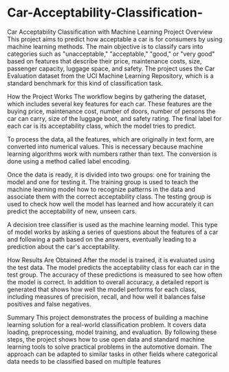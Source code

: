 # Car-Acceptability-Classification-
Car Acceptability Classification with Machine Learning
Project Overview
This project aims to predict how acceptable a car is for consumers by using machine learning methods. The main objective is to classify cars into categories such as "unacceptable," "acceptable," "good," or "very good" based on features that describe their price, maintenance costs, size, passenger capacity, luggage space, and safety. The project uses the Car Evaluation dataset from the UCI Machine Learning Repository, which is a standard benchmark for this kind of classification task.

How the Project Works
The workflow begins by gathering the dataset, which includes several key features for each car. These features are the buying price, maintenance cost, number of doors, number of persons the car can carry, size of the luggage boot, and safety rating. The final label for each car is its acceptability class, which the model tries to predict.

To process the data, all the features, which are originally in text form, are converted into numerical values. This is necessary because machine learning algorithms work with numbers rather than text. The conversion is done using a method called label encoding.

Once the data is ready, it is divided into two groups: one for training the model and one for testing it. The training group is used to teach the machine learning model how to recognize patterns in the data and associate them with the correct acceptability class. The testing group is used to check how well the model has learned and how accurately it can predict the acceptability of new, unseen cars.

A decision tree classifier is used as the machine learning model. This type of model works by asking a series of questions about the features of a car and following a path based on the answers, eventually leading to a prediction about the car's acceptability.

How Results Are Obtained
After the model is trained, it is evaluated using the test data. The model predicts the acceptability class for each car in the test group. The accuracy of these predictions is measured to see how often the model is correct. In addition to overall accuracy, a detailed report is generated that shows how well the model performs for each class, including measures of precision, recall, and how well it balances false positives and false negatives.

Summary
This project demonstrates the process of building a machine learning solution for a real-world classification problem. It covers data loading, preprocessing, model training, and evaluation. By following these steps, the project shows how to use open data and standard machine learning tools to solve practical problems in the automotive domain. The approach can be adapted to similar tasks in other fields where categorical data needs to be classified based on multiple features
